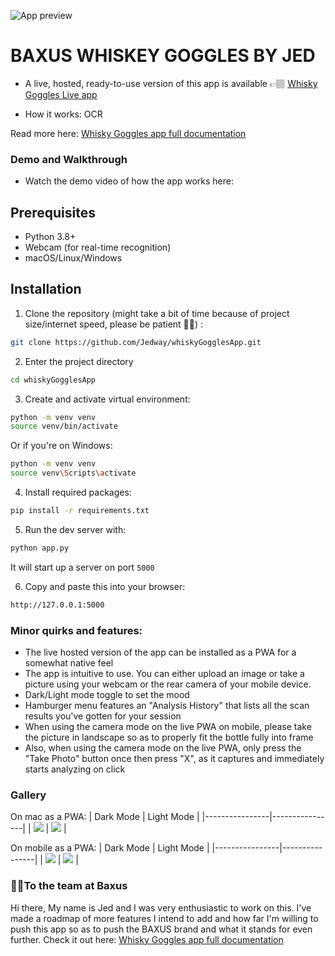 ![App preview](baxuslogo.png)

# BAXUS WHISKEY GOGGLES BY JED

- A live, hosted, ready-to-use version of this app is available 👉🏽
<a href="https://whisky-goggles-production.up.railway.app/" target="_blank" rel="noopener noreferrer">Whisky Goggles Live app</a>

- How it works: 
OCR

Read more here: <a href="https://gist.github.com/Jedway/4c0a8c7b0a5c4ea48a96996ed6792634" target="_blank" rel="noopener noreferrer">Whisky Goggles app full documentation</a>

### Demo and Walkthrough
- Watch the demo video of how the app works here:

## Prerequisites
- Python 3.8+
- Webcam (for real-time recognition)
- macOS/Linux/Windows

## Installation

1. Clone the repository (might take a bit of time because of project size/internet speed, please be patient 🙏🏽) :
```bash
git clone https://github.com/Jedway/whiskyGogglesApp.git
```

2. Enter the project directory
```bash
cd whiskyGogglesApp
```

3. Create and activate virtual environment:
```bash
python -m venv venv
source venv/bin/activate  
```
Or if you're on Windows:
```bash
python -m venv venv
source venv\Scripts\activate
```

4. Install required packages:
```bash
pip install -r requirements.txt
```

5. Run the dev server with:
```bash
python app.py
```

It will start up a server on port `5000`

6. Copy and paste this into your browser:
```bash
http://127.0.0.1:5000
```

### Minor quirks and features:
- The live hosted version of the app can be installed as a PWA for a somewhat native feel
- The app is intuitive to use. You can either upload an image or take a picture using your webcam or the rear camera of your mobile device.
- Dark/Light mode toggle to set the mood
- Hamburger menu features an "Analysis History" that lists all the scan results you've gotten for your session
- When using the camera mode on the live PWA on mobile, please take the picture in landscape so as to properly fit the bottle fully into frame
- Also, when using the camera mode on the live PWA, only press the "Take Photo" button once then press "X", as it captures and immediately starts analyzing on click

### Gallery
On mac as a PWA:
| Dark Mode      | Light Mode     |
|----------------|----------------|
| ![](dark.png) | ![](light.png) |

On mobile as a PWA:
| Dark Mode      | Light Mode     |
|----------------|----------------|
| ![](mobiledark.png) | ![](mobilelight.png) |

### 👋🏽To the team at Baxus
Hi there, My name is Jed and I was very enthusiastic to work on this. I've made a roadmap of more features I intend to add and how far I'm willing to push this app so as to push the BAXUS brand and what it stands for even further. Check it out here: <a href="https://gist.github.com/Jedway/4c0a8c7b0a5c4ea48a96996ed6792634" target="_blank" rel="noopener noreferrer">Whisky Goggles app full documentation</a>



